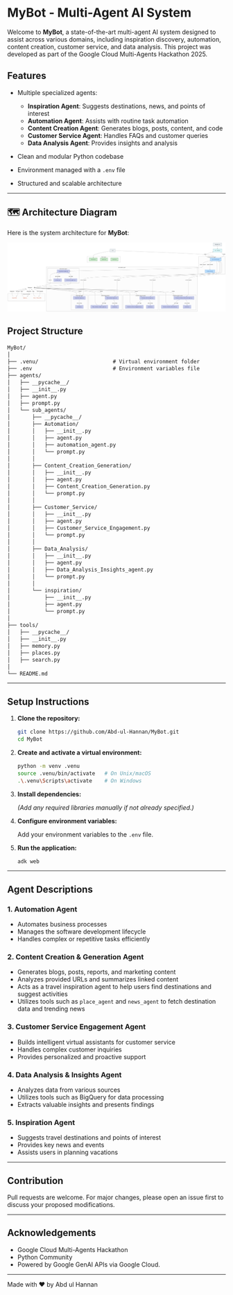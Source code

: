 # MyBot - Multi-Agent AI System

Welcome to **MyBot**, a state-of-the-art multi-agent AI system designed to assist across various domains, including inspiration discovery, automation, content creation, customer service, and data analysis. This project was developed as part of the Google Cloud Multi-Agents Hackathon 2025.

## Features

- Multiple specialized agents:
  - **Inspiration Agent**: Suggests destinations, news, and points of interest
  - **Automation Agent**: Assists with routine task automation
  - **Content Creation Agent**: Generates blogs, posts, content, and code
  - **Customer Service Agent**: Handles FAQs and customer queries
  - **Data Analysis Agent**: Provides insights and analysis

- Clean and modular Python codebase
- Environment managed with a `.env` file
- Structured and scalable architecture

---

## 🗺️ Architecture Diagram

Here is the system architecture for **MyBot**:

![Architecture Diagram](assets/Architecture%20Diagram.png)

## Project Structure

```plaintext
MyBot/
│
├── .venu/                        # Virtual environment folder
├── .env                          # Environment variables file
├── agents/
│   ├── __pycache__/
│   ├── __init__.py
│   ├── agent.py
│   ├── prompt.py
│   └── sub_agents/
│       ├── __pycache__/
│       ├── Automation/
│       │   ├── __init__.py
│       │   ├── agent.py
│       │   ├── automation_agent.py
│       │   └── prompt.py
│       │
│       ├── Content_Creation_Generation/
│       │   ├── __init__.py
│       │   ├── agent.py
│       │   ├── Content_Creation_Generation.py
│       │   └── prompt.py
│       │
│       ├── Customer_Service/
│       │   ├── __init__.py
│       │   ├── agent.py
│       │   ├── Customer_Service_Engagement.py
│       │   └── prompt.py
│       │
│       ├── Data_Analysis/
│       │   ├── __init__.py
│       │   ├── agent.py
│       │   ├── Data_Analysis_Insights_agent.py
│       │   └── prompt.py
│       │
│       └── inspiration/
│           ├── __init__.py
│           ├── agent.py
│           └── prompt.py
│
├── tools/
│   ├── __pycache__/
│   ├── __init__.py
│   ├── memory.py
│   ├── places.py
│   ├── search.py
│
└── README.md
```

---

## Setup Instructions

1. **Clone the repository:**

   ```bash
   git clone https://github.com/Abd-ul-Hannan/MyBot.git
   cd MyBot
   ```

2. **Create and activate a virtual environment:**

   ```bash
   python -m venv .venu
   source .venu/bin/activate   # On Unix/macOS
   .\.venu\Scripts\activate    # On Windows
   ```

3. **Install dependencies:**

   *(Add any required libraries manually if not already specified.)*

4. **Configure environment variables:**

   Add your environment variables to the `.env` file.

5. **Run the application:**

   ```bash
   adk web
   ```

---

## Agent Descriptions

### 1. Automation Agent

- Automates business processes
- Manages the software development lifecycle
- Handles complex or repetitive tasks efficiently

### 2. Content Creation & Generation Agent

- Generates blogs, posts, reports, and marketing content
- Analyzes provided URLs and summarizes linked content
- Acts as a travel inspiration agent to help users find destinations and suggest activities
- Utilizes tools such as `place_agent` and `news_agent` to fetch destination data and trending news

### 3. Customer Service Engagement Agent

- Builds intelligent virtual assistants for customer service
- Handles complex customer inquiries
- Provides personalized and proactive support

### 4. Data Analysis & Insights Agent

- Analyzes data from various sources
- Utilizes tools such as BigQuery for data processing
- Extracts valuable insights and presents findings

### 5. Inspiration Agent

- Suggests travel destinations and points of interest
- Provides key news and events
- Assists users in planning vacations

---

## Contribution

Pull requests are welcome. For major changes, please open an issue first to discuss your proposed modifications.

---



## Acknowledgements

- Google Cloud Multi-Agents Hackathon
- Python Community
- Powered by Google GenAI APIs via Google Cloud.
---

Made with ❤️ by Abd ul Hannan
